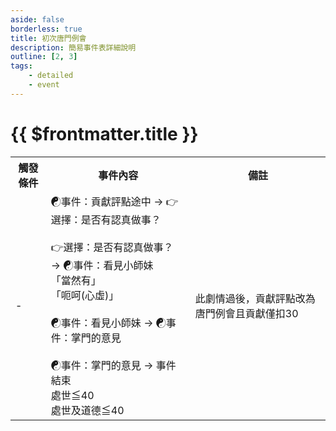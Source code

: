 ```yaml
---
aside: false
borderless: true
title: 初次唐門例會
description: 簡易事件表詳細說明
outline: [2, 3]
tags:
    - detailed
    - event
---
```


# {{ $frontmatter.title }}

<Table class="timeline-table">
    <tr class="timeline-header">
        <th>觸發條件</th>
        <th>事件內容</th>
        <th>備註</th>
    </tr>
	<tr>
		<td>-</td>
		<td>
			<span title="貢獻-30">☯事件：貢獻評點途中 → 👉選擇：是否有認真做事？</span> <br>
			<br>
			👉選擇：是否有認真做事？ → ☯事件：看見小師妹<br>
			<span title="貢獻<50時，道德-1、處世-1、性情+1、嘴力+1">「當然有」 </span> <br>
			<span title="向心+5、唐中翎+1、唐陞+1">「呃呵(心虛)」 </span> <br>
			<br>
			<span title="心相+15">☯事件：看見小師妹 → ☯事件：掌門的意見</span> <br>
			<br>
			☯事件：掌門的意見 → 事件結束<br>
			<span title="唐中翎+1">處世≦40 </span> <br>
			<span title="處世-1、唐中翎+1">處世及道德≦40 </span> <br>
		</td>
		<td>
			此劇情過後，貢獻評點改為唐門例會且貢獻僅扣30<br>
		</td>
	</tr>
</table>






